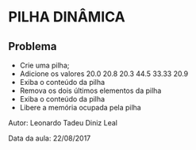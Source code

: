 # PILHA DINÂMICA #

## Problema ##

* Crie uma pilha;
* Adicione os valores 
	20.0
	20.8
	20.3
	44.5
	33.33
	20.9
* Exiba o conteúdo da pilha
* Remova os dois últimos elementos da pilha
* Exiba o conteúdo da pilha
* Libere a memória ocupada pela pilha

Autor: Leonardo Tadeu Diniz Leal

Data da aula: 22/08/2017
